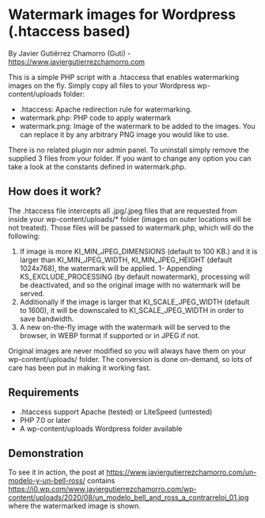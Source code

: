 # Watermark images for Wordpress (.htaccess based)
By Javier Gutiérrez Chamorro (Guti) - https://www.javiergutierrezchamorro.com


This is a simple PHP script with a .htaccess that enables watermarking images on the fly. Simply copy all files to your Wordpress wp-content/uploads folder:
* .htaccess: Apache redirection rule for watermarking.
* watermark.php: PHP code to apply watermark
* watermark.png: Image of the watermark to be added to the images. You can replace it by any arbitrary PNG image you would like to use.

There is no related plugin nor admin panel. To uninstall simply remove the supplied 3 files from your folder. If you want to change any option you can take a look at the constants defined in watermark.php.


## How does it work?
The .htaccess file intercepts all .jpg/.jpeg files that are requested from inside your wp-content/uploads/* folder (images on outer locations will be not treated). Those files will be passed to watermark.php, which will do the following:

1. If image is more KI_MIN_JPEG_DIMENSIONS (default to 100 KB.) and it is larger than KI_MIN_JPEG_WIDTH, KI_MIN_JPEG_HEIGHT (default 1024x768), the watermark will be applied.
1- Appending KS_EXCLUDE_PROCESSING (by default nowatermark), processing will be deactivated, and so the original image with no watermark will be served.
1. Additionally if the image is larger that KI_SCALE_JPEG_WIDTH (default to 1600), it will be downscaled to KI_SCALE_JPEG_WIDTH in order to save bandwidth.
1. A new on-the-fly image with the watermark will be served to the browser, in WEBP format if supported or in JPEG if not.

Original images are never modified so you will always have them on your wp-content/uploads/ folder. The conversion is done on-demand, so lots of care has been put in making it working fast.


## Requirements
* .htaccess support Apache (tested) or LiteSpeed (untested)
* PHP 7.0 or later
* A wp-content/uploads Wordpress folder available


## Demonstration
To see it in action, the post at https://www.javiergutierrezchamorro.com/un-modelo-y-un-bell-ross/ contains https://i0.wp.com/www.javiergutierrezchamorro.com/wp-content/uploads/2020/08/un_modelo_bell_and_ross_a_contrarreloj_01.jpg where the watermarked image is shown.